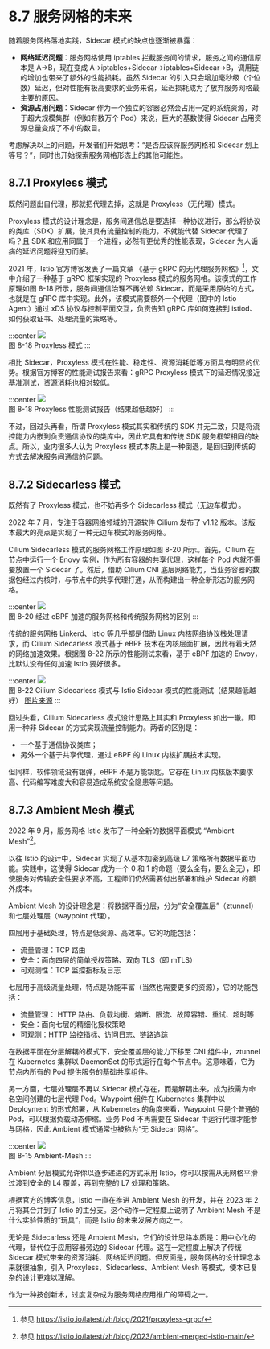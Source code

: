 # 8.7 服务网格的未来

随着服务网格落地实践，Sidecar 模式的缺点也逐渐被暴露：

- **网络延迟问题**：服务网格使用 iptables 拦截服务间的请求，服务之间的通信原本是 A->B，现在变成 A->iptables+Sidecar->iptables+Sidecar->B，调用链的增加也带来了额外的性能损耗。虽然 Sidecar 的引入只会增加毫秒级（个位数）延迟，但对性能有极高要求的业务来说，延迟损耗成为了放弃服务网格最主要的原因。
- **资源占用问题**：Sidecar 作为一个独立的容器必然会占用一定的系统资源，对于超大规模集群（例如有数万个 Pod）来说，巨大的基数使得 Sidecar 占用资源总量变成了不小的数目。

考虑解决以上的问题，开发者们开始思考：“是否应该将服务网格和 Sidecar 划上等号？”，同时也开始探索服务网格形态上的其他可能性。

## 8.7.1 Proxyless 模式

既然问题出自代理，那就把代理去掉，这就是 Proxyless（无代理）模式。

Proxyless 模式的设计理念是，服务间通信总是要选择一种协议进行，那么将协议的类库（SDK）扩展，使其具有流量控制的能力，不就能代替 Sidecar 代理了吗？且 SDK 和应用同属于一个进程，必然有更优秀的性能表现，Sidecar 为人诟病的延迟问题将迎刃而解。

2021 年，Istio 官方博客发表了一篇文章 《基于 gRPC 的无代理服务网格》[^1]，文中介绍了一种基于 gRPC 框架实现的 Proxyless 模式的服务网格。该模式的工作原理如图 8-18 所示，服务间通信治理不再依赖 Sidecar，而是采用原始的方式，也就是在 gRPC 库中实现。此外，该模式需要额外一个代理（图中的 Istio Agent）通过 xDS 协议与控制平面交互，负责告知 gRPC 库如何连接到 istiod、如何获取证书、处理流量的策略等。

:::center
  ![](../assets/proxyless.svg)<br/>
 图 8-18 Proxyless 模式
:::

相比 Sidecar，Proxyless 模式在性能、稳定性、资源消耗低等方面具有明显的优势。根据官方博客的性能测试报告来看：gRPC Proxyless 模式下的延迟情况接近基准测试，资源消耗也相对较低。

:::center
  ![](../assets/latencies_p50.svg)<br/>
 图 8-18 Proxyless 性能测试报告（结果越低越好）
:::


不过，回过头再看，所谓 Proxyless 模式其实和传统的 SDK 并无二致，只是将流控能力内嵌到负责通信协议的类库中，因此它具有和传统 SDK 服务框架相同的缺点。所以，业内很多人认为 Proxyless 模式本质上是一种倒退，是回归到传统的方式去解决服务间通信的问题。

## 8.7.2 Sidecarless 模式

既然有了 Proxyless 模式，也不妨再多个 Sidecarless 模式（无边车模式）。

2022 年 7 月，专注于容器网络领域的开源软件 Cilium 发布了 v1.12 版本。该版本最大的亮点是实现了一种无边车模式的服务网格。

Cilium Sidecarless 模式的服务网格工作原理如图 8-20 所示。首先，Cilium 在节点中运行一个 Enovy 实例，作为所有容器的共享代理，这样每个 Pod 内就不需要放置一个 Sidecar 了。然后，借助 Cilium CNI 底层网络能力，当业务容器的数据包经过内核时，与节点中的共享代理打通，从而构建出一种全新形态的服务网格。

:::center
  ![](../assets/sidecarless.svg)<br/>
 图 8-20 经过 eBPF 加速的服务网格和传统服务网格的区别
:::

传统的服务网格 Linkerd、Istio 等几乎都是借助 Linux 内核网络协议栈处理请求，而 Cilium Sidecarless 模式基于 eBPF 技术在内核层面扩展，因此有着天然的网络加速效果。根据图 8-22 所示的性能测试来看，基于 eBPF 加速的 Envoy，比默认没有任何加速 Istio 要好很多。

:::center
  ![](../assets/cilium-istio-benchmark.webp)<br/>
 图 8-22 Cilium Sidecarless 模式与 Istio Sidecar 模式的性能测试（结果越低越好） [图片来源](https://isovalent.com/blog/post/2022-05-03-servicemesh-security/)
:::

回过头看，Cilium Sidecarless 模式设计思路上其实和 Proxyless 如出一辙。即用一种非 Sidecar 的方式实现流量控制能力。两者的区别是：
- 一个基于通信协议类库；
- 另外一个基于共享代理，通过 eBPF 的 Linux 内核扩展技术实现。

但同样，软件领域没有银弹，eBPF 不是万能钥匙，它存在 Linux 内核版本要求高、代码编写难度大和容易造成系统安全隐患等问题。

## 8.7.3 Ambient Mesh 模式

2022 年 9 月，服务网格 Istio 发布了一种全新的数据平面模式 “Ambient Mesh”[^2]。

以往 Istio 的设计中，Sidecar 实现了从基本加密到高级 L7 策略所有数据平面功能。实践中，这使得 Sidecar 成为一个 0 和 1 的命题（要么全有，要么全无），即使服务对传输安全性要求不高，工程师们仍然需要付出部署和维护 Sidecar 的额外成本。



Ambient Mesh 的设计理念是：将数据平面分层，分为“安全覆盖层”（ztunnel）和七层处理层（waypoint 代理）。

四层用于基础处理，特点是低资源、高效率。它的功能包括：

- 流量管理：TCP 路由
- 安全：面向四层的简单授权策略、双向 TLS（即 mTLS）
- 可观测性：TCP 监控指标及日志

七层用于高级流量处理，特点是功能丰富（当然也需要更多的资源），它的功能包括：
- 流量管理： HTTP 路由、负载均衡、熔断、限流、故障容错、重试、超时等
- 安全：面向七层的精细化授权策略
- 可观测：HTTP 监控指标、访问日志、链路追踪

在数据平面在分层解耦的模式下，安全覆盖层的能力下移至 CNI 组件中，ztunnel 在 Kubernetes 集群以 DaemonSet 的形式运行在每个节点中。这意味着，它为节点内所有的 Pod 提供服务的基础共享组件。

另一方面，七层处理层不再以 Sidecar 模式存在，而是解耦出来，成为按需为命名空间创建的七层代理 Pod。Waypoint 组件在 Kubernetes 集群中以 Deployment 的形式部署，从 Kubernetes 的角度来看，Waypoint 只是个普通的 Pod，可以根据负载动态伸缩。业务 Pod 不再需要在 Sidecar 中运行代理才能参与网格，因此 Ambient 模式通常也被称为“无 Sidecar 网格”。

:::center
  ![](../assets/Ambient-Mesh.svg)<br/>
  图 8-15 Ambient-Mesh
:::

Ambient 分层模式允许你以逐步递进的方式采用 Istio，你可以按需从无网格平滑过渡到安全的 L4 覆盖，再到完整的 L7 处理和策略。

根据官方的博客信息，Istio 一直在推进 Ambient Mesh 的开发，并在 2023 年 2 月将其合并到了 Istio 的主分支。这个动作一定程度上说明了 Ambient Mesh 不是什么实验性质的“玩具”，而是 Istio 的未来发展方向之一。

无论是 Sidecarless 还是 Ambient Mesh，它们的设计思路本质是：用中心化的代理，替代位于应用容器旁边的 Sidecar 代理。这在一定程度上解决了传统 Sidecar 模式带来的资源消耗、网络延迟问题。但反面是，服务网格的设计理念本来就很抽象，引入 Proxyless、Sidecarless、Ambient Mesh 等模式，使本已复杂的设计更难以理解。

作为一种技创新术，过度复杂成为服务网格应用推广的障碍之一。


[^1]: 参见 https://istio.io/latest/zh/blog/2021/proxyless-grpc/
[^2]: 参见 https://istio.io/latest/zh/blog/2023/ambient-merged-istio-main/
